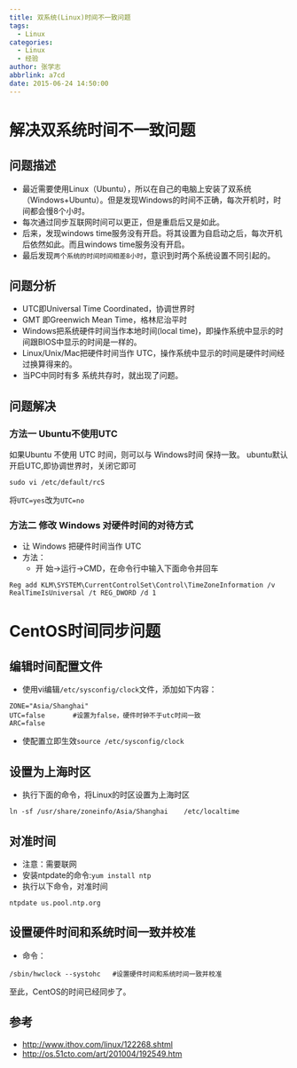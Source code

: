 ```yaml
---
title: 双系统(Linux)时间不一致问题
tags:
  - Linux
categories:
  - Linux
  - 经验
author: 张学志
abbrlink: a7cd
date: 2015-06-24 14:50:00
---
```





# 解决双系统时间不一致问题

## 问题描述
* 最近需要使用Linux（Ubuntu），所以在自己的电脑上安装了双系统（Windows+Ubuntu）。但是发现Windows的时间不正确，每次开机时，时间都会慢8个小时。
* 每次通过同步互联网时间可以更正，但是重启后又是如此。
* 后来，发现windows time服务没有开启。将其设置为自启动之后，每次开机后依然如此。而且windows time服务没有开启。
* 最后发现`两个系统的时间时间相差8小时`，意识到时两个系统设置不同引起的。

## 问题分析

* UTC即Universal Time Coordinated，协调世界时
* GMT 即Greenwich Mean Time，格林尼治平时
* Windows把系统硬件时间当作本地时间(local time)，即操作系统中显示的时间跟BIOS中显示的时间是一样的。
* Linux/Unix/Mac把硬件时间当作 UTC，操作系统中显示的时间是硬件时间经过换算得来的。
* 当PC中同时有多 系统共存时，就出现了问题。

<!-- more -->

## 问题解决

### 方法一 Ubuntu不使用UTC

如果Ubuntu 不使用 UTC 时间，则可以与 Windows时间 保持一致。
ubuntu默认开启UTC,即协调世界时，关闭它即可

	sudo vi /etc/default/rcS

将`UTC=yes`改为`UTC=no`

### 方法二 修改 Windows 对硬件时间的对待方式
* 让 Windows 把硬件时间当作 UTC
* 方法：
	* 开 始->运行->CMD，在命令行中输入下面命令并回车
```
Reg add KLM\SYSTEM\CurrentControlSet\Control\TimeZoneInformation /v RealTimeIsUniversal /t REG_DWORD /d 1
```

# CentOS时间同步问题

## 编辑时间配置文件
* 使用vi编辑`/etc/sysconfig/clock`文件，添加如下内容：
```
ZONE="Asia/Shanghai"
UTC=false       #设置为false，硬件时钟不于utc时间一致
ARC=false
```
* 使配置立即生效`source /etc/sysconfig/clock`

## 设置为上海时区
* 执行下面的命令，将Linux的时区设置为上海时区
```
ln -sf /usr/share/zoneinfo/Asia/Shanghai    /etc/localtime
```

## 对准时间
* 注意：需要联网
* 安装ntpdate的命令:`yum install ntp`
* 执行以下命令，对准时间
```
ntpdate us.pool.ntp.org
```

## 设置硬件时间和系统时间一致并校准
* 命令：
``` 
/sbin/hwclock --systohc   #设置硬件时间和系统时间一致并校准
```

至此，CentOS的时间已经同步了。

## 参考
* http://www.ithov.com/linux/122268.shtml
* http://os.51cto.com/art/201004/192549.htm